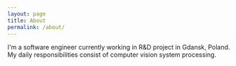 ```yaml
---
layout: page
title: About
permalink: /about/
---
```


I'm a software engineer currently working in R&D project in Gdansk, Poland.
My daily responsibilities consist of computer vision system processing.




<!--
### Contact me

[styczen.bartlomiej@gmail.com](styczen.bartlomiej@gmail.com)
-->

